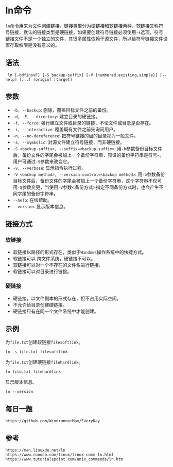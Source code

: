 # ln命令
`ln`命令用来为文件创建链接，链接类型分为硬链接和软链接两种，软链接又称符号链接，默认的链接类型是硬链接，如果要创建符号链接必须使用`-s`选项，符号链接文件不是一个独立的文件，其很多属性依赖于源文件，所以给符号链接文件设置存取权限是没有意义的。

## 语法

```shell
 ln [-bdfinsvF] [-S backup-suffix] [-V {numbered,existing,simple}] [--help] [...] [origin] [target]
```
## 参数
* `-b, --backup`: 删除，覆盖目标文件之前的备份。
* `-d, -F, --directory`: 建立目录的硬链接。
* `-f, --force`: 强行建立文件或目录的链接，不论文件或目录是否存在。
* `-i, --interactive`: 覆盖既有文件之前先询问用户。
* `-n, --no-dereference`: 把符号链接的目的目录视为一般文件。
* `-s, --symbolic`: 对源文件建立符号链接，而非硬链接。
* `-S <backup-suffix>, --suffix=<backup-suffix>`: 用`-b`参数备份目标文件后，备份文件的字尾会被加上一个备份字符串，预设的备份字符串是符号`~`，用户可通过`-S`参数来改变它。
* `-v, --verbose`: 显示指令执行过程。
* `-V <backup method>, --version-control=<backup method>`: 用`-b`参数备份目标文件后，备份文件的字尾会被加上一个备份字符串，这个字符串不仅可用`-S`参数变更，当使用`-V`参数<备份方式>指定不同备份方式时，也会产生不同字尾的备份字符串。
* `--help`: 在线帮助。
* `--version`: 显示版本信息。

## 链接方式

### 软链接
* 软链接以路径的形式存在，类似于`Windows`操作系统中的快捷方式。
* 软链接可以 跨文件系统，硬链接不可以。
* 软链接可以对一个不存在的文件名进行链接。
* 软链接可以对目录进行链接。

### 硬链接
* 硬链接，以文件副本的形式存在，但不占用实际空间。
* 不允许给目录创建硬链接。
* 硬链接只有在同一个文件系统中才能创建。

## 示例
为`file.txt`创建软链接`filesoftlink`。

```shell
ln -s file.txt filesoftlink
```

为`file.txt`创建硬链接`filehardlink`。

```shell
ln file.txt filehardlink
```

显示版本信息。

```shell
ln --version
```


## 每日一题

```
https://github.com/WindrunnerMax/EveryDay
```

## 参考

```
https://man.linuxde.net/ln
https://www.runoob.com/linux/linux-comm-ln.html
https://www.tutorialspoint.com/unix_commands/ln.htm
```
